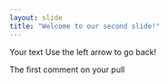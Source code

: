 ```yaml
---
layout: slide
title: "Welcome to our second slide!"
---
```

Your text
Use the left arrow to go back!

The first comment on your pull
